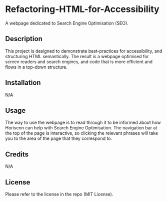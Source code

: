 # Refactoring-HTML-for-Accessibility
A webpage dedicated to Search Engine Optimisation (SEO). 

## Description

This project is designed to demonstrate best-practices for accessibility, and structuring HTML semantically.
The result is a webpage optimised for screen readers and search engines, and code that is more efficient and flows in a top-down structure.

## Installation

N/A

## Usage

The way to use the webpage is to read through it to be informed about how Horiseon can help with Search Engine Optimisation.
The navigation bar at the top of the page is interactive, so clicking the relevant phrases will take you to the area of the page that they correspond to.  

## Credits

N/A

## License

Please refer to the license in the repo (MIT License).
